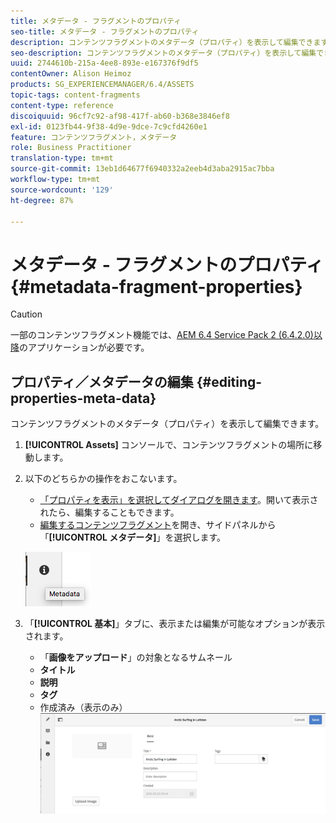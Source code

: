 ```yaml
---
title: メタデータ - フラグメントのプロパティ
seo-title: メタデータ - フラグメントのプロパティ
description: コンテンツフラグメントのメタデータ（プロパティ）を表示して編集できます。
seo-description: コンテンツフラグメントのメタデータ（プロパティ）を表示して編集できます。
uuid: 2744610b-215a-4ee8-893e-e167376f9df5
contentOwner: Alison Heimoz
products: SG_EXPERIENCEMANAGER/6.4/ASSETS
topic-tags: content-fragments
content-type: reference
discoiquuid: 96cf7c92-af98-417f-ab60-b368e3846ef8
exl-id: 0123fb44-9f38-4d9e-9dce-7c9cfd4260e1
feature: コンテンツフラグメント，メタデータ
role: Business Practitioner
translation-type: tm+mt
source-git-commit: 13eb1d64677f6940332a2eeb4d3aba2915ac7bba
workflow-type: tm+mt
source-wordcount: '129'
ht-degree: 87%

---
```


# メタデータ - フラグメントのプロパティ {#metadata-fragment-properties}

>[!CAUTION]
>
>一部のコンテンツフラグメント機能では、[AEM 6.4 Service Pack 2 (6.4.2.0)以降](/help/release-notes/sp-release-notes.md)のアプリケーションが必要です。

## プロパティ／メタデータの編集 {#editing-properties-meta-data}

コンテンツフラグメントのメタデータ（プロパティ）を表示して編集できます。

1. **[!UICONTROL Assets]** コンソールで、コンテンツフラグメントの場所に移動します。
1. 以下のどちらかの操作をおこないます。

   * [「プロパティを表示」を選択してダイアログを開きます](managing-assets-touch-ui.md#editing-properties)。開いて表示されたら、編集することもできます。
   * [編集するコンテンツフラグメント](content-fragments-managing.md#opening-the-fragment-editor)を開き、サイドパネルから「**[!UICONTROL メタデータ]**」を選択します。

   ![cfm-6420-06](assets/cfm-6420-06.png)

1. 「**[!UICONTROL 基本]**」タブに、表示または編集が可能なオプションが表示されます。

   * 「**画像をアップロード**」の対象となるサムネール
   * **タイトル**
   * **説明**
   * **タグ**
   * 作成済み（表示のみ）
   ![cfm-6420-07](assets/cfm-6420-07.png)

